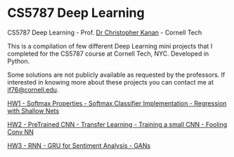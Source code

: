 # CS5787 Deep Learning

CS5787 Deep Learning - Prof. [Dr Christopher Kanan](https://chriskanan.com/) - Cornell Tech

This is a compilation of few different Deep Learning mini projects that I completed for the CS5787 course at Cornell Tech, NYC. Developed in Python.

Some solutions are not publicly available as requested by the professors. If interested in knowing more about these projects you can contact me at if76@cornell.edu.

[HW1 - Softmax Properties - Softmax Classifier Implementation - Regression with Shallow Nets](https://github.com/IreneFP/CS5787-Deep-Learning/tree/master/HW1%20-%20Softmax%20Properties%20-%20Softmax%20Classifier%20Implementation%20-%20Regression%20with%20Shallow%20Nets)

[HW2 - PreTrained CNN - Transfer Learning - Training a small CNN - Fooling Conv NN](https://github.com/IreneFP/CS5787-Deep-Learning/tree/master/HW2%20-%20PreTrained%20CNN%20-%20Transfer%20Learning%20-%20Training%20a%20small%20CNN%20-%20Fooling%20Conv%20NN)

[HW3 - RNN - GRU for Sentiment Analysis - GANs](https://github.com/IreneFP/CS5787-Deep-Learning/tree/master/HW3%20-%20RNN%20-%20GRU%20for%20Sentiment%20Analysis%20-%20GANs)
